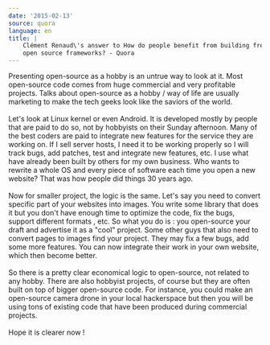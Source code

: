 ```yaml
---
date: '2015-02-13'
source: quora
language: en
title: |
    Clément Renaud\'s answer to How do people benefit from building free
    open source frameworks? - Quora
---
```


Presenting open-source as a hobby is an untrue way to look at it. Most
open-source code comes from huge commercial and very profitable
projects. Talks about open-source as a hobby / way of life are usually
marketing to make the tech geeks look like the saviors of the world.\
\
Let\'s look at Linux kernel or even Android. It is developed mostly by
people that are paid to do so, not by hobbyists on their Sunday
afternoon. Many of the best coders are paid to integrate new features
for the service they are working on. If I sell server hosts, I need it
to be working properly so I will track bugs, add patches, test and
integrate new features, etc. I use what have already been built by
others for my own business. Who wants to rewrite a whole OS and every
piece of software each time you open a new website? That was how people
did things 30 years ago.\
\
Now for smaller project, the logic is the same. Let\'s say you need to
convert specific part of your websites into images. You write some
library that does it but you don\'t have enough time to optimize the
code, fix the bugs, support different formats , etc. So what you do is :
you open-source your draft and advertise it as a \"cool\" project. Some
other guys that also need to convert pages to images find your project.
They may fix a few bugs, add some more features. You can now integrate
their work in your own website, which then become better.\
\
So there is a pretty clear economical logic to open-source, not related
to any hobby. There are also hobbyist projects, of course but they are
often built on top of bigger open-source code. For instance, you could
make an open-source camera drone in your local hackerspace but then you
will be using tons of existing code that have been produced during
commercial projects.\
\
Hope it is clearer now !
